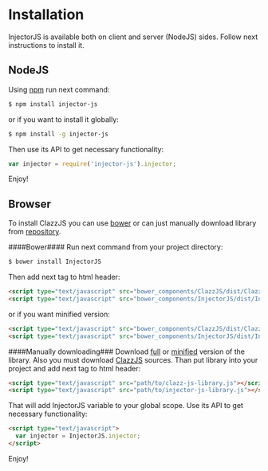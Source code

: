 Installation
============

InjectorJS is available both on client and server (NodeJS) sides. Follow next instructions to install it.

NodeJS
------

Using [npm](https://npmjs.org/) run next command:
```sh
$ npm install injector-js
```
or if you want to install it globally:
```sh
$ npm install -g injector-js
```

Then use its API to get necessary functionality:
```js
var injector = require('injector-js').injector;
```

Enjoy!


Browser
-------

To install ClazzJS you can use [bower](http://bower.io/) or can just manually download library from [repository](../dist).

####Bower####
Run next command from your project directory:
```sh
$ bower install InjectorJS
```

Then add next tag to html header:
```html
<script type="text/javascript" src="bower_components/ClazzJS/dist/ClazzJS.js"></script>
<script type="text/javascript" src="bower_components/InjectorJS/dist/InjectorJS.js"></script>
```
or if you want minified version:
```html
<script type="text/javascript" src="bower_components/ClazzJS/dist/ClazzJS.min.js"></script>
<script type="text/javascript" src="bower_components/InjectorJS/dist/InjectorJS.min.js"></script>
```

####Manually downloading###
Download [full](../dist/InjectorJS.js) or [minified](../dist/InjectorJS.min.js) version of the library. Also you must download [ClazzJS](https://github.com/alexpods/ClazzJS) sources. Than put library into your project and add next tag to html header:
```html
<script type="text/javascript" src="path/to/clazz-js-library.js"></script>
<script type="text/javascript" src="path/to/injector-js-library.js"></script>
```

That will add InjectorJS variable to your global scope. Use its API to get necessary functionality:
```html
<script type="text/javascript">
  var injector = InjectorJS.injector;
</script>
```

Enjoy!
